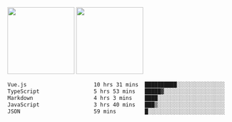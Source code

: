 <img src="https://github-readme-stats.vercel.app/api?username=Dream4ever&count_private=true&show_icons=true&theme=tokyonight" height="150" /> <img src="https://github-readme-stats.vercel.app/api/top-langs/?username=Dream4ever&count_private=true&show_icons=true&theme=tokyonight&langs_count=5&layout=compact" height="150" />

<!--START_SECTION:waka-->

```txt
Vue.js                     10 hrs 31 mins  ██████████░░░░░░░░░░░░░░░   40.04 %
TypeScript                 5 hrs 53 mins   █████▓░░░░░░░░░░░░░░░░░░░   22.44 %
Markdown                   4 hrs 3 mins    ████░░░░░░░░░░░░░░░░░░░░░   15.42 %
JavaScript                 3 hrs 40 mins   ███▒░░░░░░░░░░░░░░░░░░░░░   13.99 %
JSON                       59 mins         █░░░░░░░░░░░░░░░░░░░░░░░░   03.79 %
```

<!--END_SECTION:waka-->

